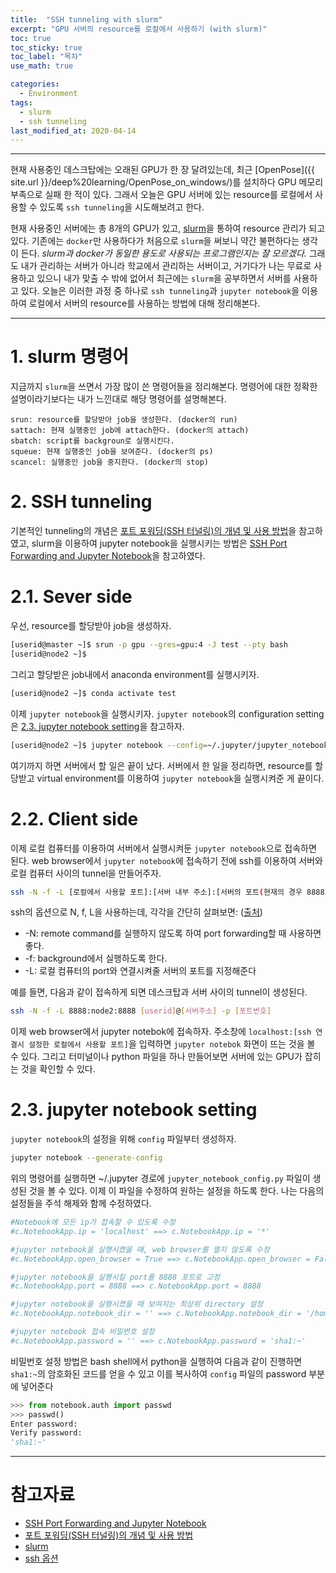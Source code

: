 ```yaml
---
title:  "SSH tunneling with slurm"
excerpt: "GPU 서버의 resource를 로컬에서 사용하기 (with slurm)"
toc: true
toc_sticky: true
toc_label: "목차"
use_math: true

categories: 
  - Environment
tags: 
  - slurm
  - ssh tunneling
last_modified_at: 2020-04-14
---
```


***

현재 사용중인 데스크탑에는 오래된 GPU가 한 장 달려있는데, 
최근 [OpenPose]({{ site.url }}/deep%20learning/OpenPose_on_windows/)를 설치하다 GPU 메모리 부족으로 실패 한 적이 있다.
그래서 오늘은 GPU 서버에 있는 resource를 로컬에서 사용할 수 있도록 `ssh tunneling`을 시도해보려고 한다.

현재 사용중인 서버에는 총 8개의 GPU가 있고, [slurm]을 통하여 resource 관리가 되고 있다. 
기존에는 `docker`만 사용하다가 처음으로 `slurm`을 써보니 약간 불편하다는 생각이 든다. 
*slurm과 docker가 동일한 용도로 사용되는 프로그램인지는 잘 모르겠다.*
그래도 내가 관리하는 서버가 아니라 학교에서 관리하는 서버이고, 
거기다가 나는 무료로 사용하고 있으니 내가 맞출 수 밖에 없어서 최근에는 `slurm`을 공부하면서 서버를 사용하고 있다.
오늘은 이러한 과정 중 하나로 `ssh tunneling`과 `jupyter notebook`을 이용하여 로컬에서 서버의 resource를 사용하는 방법에 대해 정리해본다.  

***

# 1. slurm 명령어

지금까지 `slurm`을 쓰면서 가장 많이 쓴 명령어들을 정리해본다. 
명령어에 대한 정확한 설명이라기보다는 내가 느낀대로 해당 명령어를 설명해본다.

    srun: resource를 할당받아 job을 생성한다. (docker의 run)
    sattach: 현재 실행중인 job에 attach한다. (docker의 attach)
    sbatch: script를 backgroun로 실행시킨다. 
    squeue: 현재 실행중인 job을 보여준다. (docker의 ps)
    scancel: 실행중인 job을 중지한다. (docker의 stop)

# 2. SSH tunneling

기본적인 tunneling의 개념은 [포트 포워딩(SSH 터널링)의 개념 및 사용 방법]을 참고하였고,
slurm을 이용하여 jupyter notebook을 실행시키는 방법은 [SSH Port Forwarding and Jupyter Notebook]을 참고하였다.

# 2.1. Sever side

우선, resource를 할당받아 job을 생성하자.

```bash
[userid@master ~]$ srun -p gpu --gres=gpu:4 -J test --pty bash
[userid@node2 ~]$ 
```

그리고 할당받은 job내에서 anaconda environment를 실행시키자.

```bash
[userid@node2 ~]$ conda activate test
```

이제 `jupyter notebook`을 실행시키자.
`jupyter notebook`의 configuration setting은 [2.3. jupyter notebook setting](#23-jupyter-notebook-setting)을 참고하자.

```bash
[userid@node2 ~]$ jupyter notebook --config=~/.jupyter/jupyter_notebook_config.py
```

여기까지 하면 서버에서 할 일은 끝이 났다.
서버에서 한 일을 정리하면, 
resource를 할당받고 virtual environment를 이용하여 `jupyter notebook`을 실행시켜준 게 끝이다.

# 2.2. Client side

이제 로컬 컴퓨터를 이용하여 서버에서 실행시켜둔 `jupyter notebook`으로 접속하면 된다.
web browser에서 `jupyter notebook`에 접속하기 전에 ssh를 이용하여 서버와 로컬 컴퓨터 사이의 tunnel을 만들어주자.

```bash
ssh -N -f -L [로컬에서 사용할 포트]:[서버 내부 주소]:[서버의 포트(현재의 경우 8888)] [userid]@[서버주소] -p [포트번호]
```

ssh의 옵션으로 N, f, L을 사용하는데, 각각을 간단히 살펴보면: ([출처](http://linuxcommand.org/lc3_man_pages/ssh1.html))
* -N: remote command를 실행하지 않도록 하여 port forwarding할 때 사용하면 좋다.
* -f: background에서 실행하도록 한다.
* -L: 로컬 컴퓨터의 port와 연결시켜줄 서버의 포트를 지정해준다

예를 들면, 다음과 같이 접속하게 되면 데스크탑과 서버 사이의 tunnel이 생성된다.

```bash
ssh -N -f -L 8888:node2:8888 [userid]@[서버주소] -p [포트번호]
```

이제 web browser에서 jupyter notebok에 접속하자.
주소창에 `localhost:[ssh 연결시 설정한 로컬에서 사용할 포트]`을 입력하면 `jupyter notebok` 화면이 뜨는 것을 볼 수 있다.
그리고 터미널이나 python 파일을 하나 만들어보면 서버에 있는 GPU가 잡히는 것을 확인할 수 있다.

# 2.3. jupyter notebook setting

`jupyter notebook`의 설정을 위해 `config` 파일부터 생성하자.

```bash
jupyter notebook --generate-config
```

위의 명령어를 실행하면 ~/.jupyter 경로에 `jupyter_notebook_config.py` 파일이 생성된 것을 볼 수 있다.
이제 이 파일을 수정하여 원하는 설정을 하도록 한다.
나는 다음의 설정들을 주석 해제와 함께 수정하였다.

```bash 
#Notebook에 모든 ip가 접속할 수 있도록 수정
#c.NotebookApp.ip = 'localhost' ==> c.NotebookApp.ip = '*' 

#jupyter notebook을 실행시켰을 때, web browser를 열지 않도록 수정
#c.NotebookApp.open_browser = True ==> c.NotebookApp.open_browser = False 

#jupyter notebook을 실행시킬 port를 8888 포트로 고정
#c.NotebookApp.port = 8888 ==> c.NotebookApp.port = 8888 

#jupyter notebook을 실행시켰을 때 보여지는 최상위 directory 설정 
#c.NotebookApp.notebook_dir = '' ==> c.NotebookApp.notebook_dir = '/home' 

#jupyter notebook 접속 비밀번호 설정
#c.NotebookApp.password = '' ==> c.NotebookApp.password = 'sha1:~' 
```

비밀번호 설정 방법은 bash shell에서 python을 실행하여 다음과 같이 진행하면 `sha1:~`의 암호화된 코드를 얻을 수 있고 이를 복사하여 `config` 파일의 password 부분에 넣어준다

```python
>>> from notebook.auth import passwd
>>> passwd()
Enter password:
Verify password:
'sha1:~'
```

***

# 참고자료
* [SSH Port Forwarding and Jupyter Notebook]
* [포트 포워딩(SSH 터널링)의 개념 및 사용 방법]
* [slurm]
* [ssh 옵션](http://linuxcommand.org/lc3_man_pages/ssh1.html)

[SSH Port Forwarding and Jupyter Notebook]: https://evcu.github.io/notes/port-forwarding/
[포트 포워딩(SSH 터널링)의 개념 및 사용 방법]: https://blog.naver.com/PostView.nhn?blogId=alice_k106&logNo=221364560794&parentCategoryNo=&categoryNo=22&viewDate=&isShowPopularPosts=false&from=postView
[slurm]: https://slurm.schedmd.com/

<!-- 
c.NotebookApp.allow_origin = '*'
c.NotebookApp.allow_remote_access = True
c.NotebookApp.allow_root = True
-->
